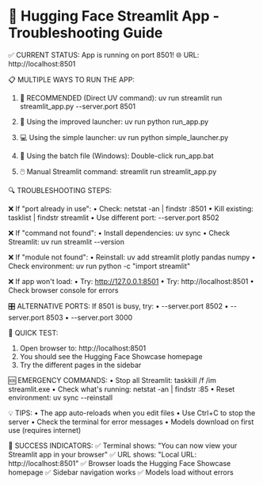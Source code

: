🤗 Hugging Face Streamlit App - Troubleshooting Guide
==================================================

✅ CURRENT STATUS: App is running on port 8501!
🌐 URL: http://localhost:8501

📋 MULTIPLE WAYS TO RUN THE APP:

1. 🎯 RECOMMENDED (Direct UV command):
   uv run streamlit run streamlit_app.py --server.port 8501

2. 🔧 Using the improved launcher:
   uv run python run_app.py

3. 💻 Using the simple launcher:
   uv run python simple_launcher.py

4. 📁 Using the batch file (Windows):
   Double-click run_app.bat

5. 🖱️ Manual Streamlit command:
   streamlit run streamlit_app.py

🔍 TROUBLESHOOTING STEPS:

❌ If "port already in use":
   • Check: netstat -an | findstr :8501
   • Kill existing: tasklist | findstr streamlit
   • Use different port: --server.port 8502

❌ If "command not found":
   • Install dependencies: uv sync
   • Check Streamlit: uv run streamlit --version

❌ If "module not found":
   • Reinstall: uv add streamlit plotly pandas numpy
   • Check environment: uv run python -c "import streamlit"

❌ If app won't load:
   • Try: http://127.0.0.1:8501
   • Try: http://localhost:8501
   • Check browser console for errors

🎛️ ALTERNATIVE PORTS:
   If 8501 is busy, try:
   • --server.port 8502
   • --server.port 8503
   • --server.port 3000

🌟 QUICK TEST:
   1. Open browser to: http://localhost:8501
   2. You should see the Hugging Face Showcase homepage
   3. Try the different pages in the sidebar

🆘 EMERGENCY COMMANDS:
   • Stop all Streamlit: taskkill /f /im streamlit.exe
   • Check what's running: netstat -an | findstr :85
   • Reset environment: uv sync --reinstall

💡 TIPS:
   • The app auto-reloads when you edit files
   • Use Ctrl+C to stop the server
   • Check the terminal for error messages
   • Models download on first use (requires internet)

🎉 SUCCESS INDICATORS:
   ✅ Terminal shows: "You can now view your Streamlit app in your browser"
   ✅ URL shows: "Local URL: http://localhost:8501"
   ✅ Browser loads the Hugging Face Showcase homepage
   ✅ Sidebar navigation works
   ✅ Models load without errors

